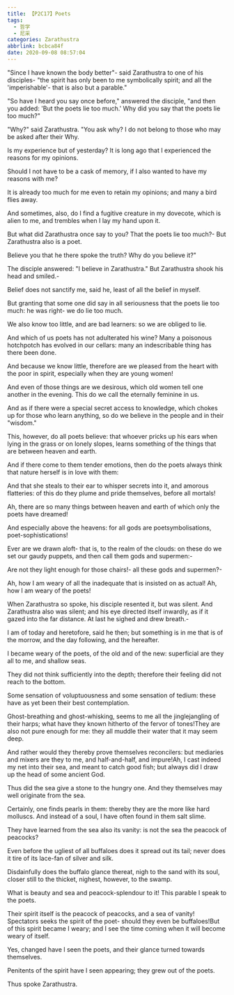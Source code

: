 ```yaml
---
title: 【P2C17】Poets
tags:
  - 哲学
  - 尼采
categories: Zarathustra
abbrlink: bcbca84f
date: 2020-09-08 08:57:04
---
```

"Since I have known the body better"- said Zarathustra to one of his disciples- "the spirit has only been to me symbolically spirit; and all the 'imperishable'- that is also but a parable."

"So have I heard you say once before," answered the disciple, "and then you added: 'But the poets lie too much.' Why did you say that the poets lie too much?"
<!-- more -->
"Why?" said Zarathustra. "You ask why? I do not belong to those who may be asked after their Why.

Is my experience but of yesterday? It is long ago that I experienced the reasons for my opinions.

Should I not have to be a cask of memory, if I also wanted to have my reasons with me?

It is already too much for me even to retain my opinions; and many a bird flies away.

And sometimes, also, do I find a fugitive creature in my dovecote, which is alien to me, and trembles when I lay my hand upon it.

But what did Zarathustra once say to you? That the poets lie too much?- But Zarathustra also is a poet.

Believe you that he there spoke the truth? Why do you believe it?"

The disciple answered: "I believe in Zarathustra." But Zarathustra shook his head and smiled.-

Belief does not sanctify me, said he, least of all the belief in myself.

But granting that some one did say in all seriousness that the poets lie too much: he was right- we do lie too much.

We also know too little, and are bad learners: so we are obliged to lie.

And which of us poets has not adulterated his wine? Many a poisonous hotchpotch has evolved in our cellars: many an indescribable thing has there been done.

And because we know little, therefore are we pleased from the heart with the poor in spirit, especially when they are young women!

And even of those things are we desirous, which old women tell one another in the evening. This do we call the eternally feminine in us.

And as if there were a special secret access to knowledge, which chokes up for those who learn anything, so do we believe in the people and in their "wisdom."

This, however, do all poets believe: that whoever pricks up his ears when lying in the grass or on lonely slopes, learns something of the things that are between heaven and earth.

And if there come to them tender emotions, then do the poets always think that nature herself is in love with them:

And that she steals to their ear to whisper secrets into it, and amorous flatteries: of this do they plume and pride themselves, before all mortals!

Ah, there are so many things between heaven and earth of which only the poets have dreamed!

And especially above the heavens: for all gods are poetsymbolisations, poet-sophistications!

Ever are we drawn aloft- that is, to the realm of the clouds: on these do we set our gaudy puppets, and then call them gods and supermen:-

Are not they light enough for those chairs!- all these gods and supermen?-

Ah, how I am weary of all the inadequate that is insisted on as actual! Ah, how I am weary of the poets!

When Zarathustra so spoke, his disciple resented it, but was silent. And Zarathustra also was silent; and his eye directed itself inwardly, as if it gazed into the far distance. At last he sighed and drew breath.-

I am of today and heretofore, said he then; but something is in me that is of the morrow, and the day following, and the hereafter.

I became weary of the poets, of the old and of the new: superficial are they all to me, and shallow seas.

They did not think sufficiently into the depth; therefore their feeling did not reach to the bottom.

Some sensation of voluptuousness and some sensation of tedium: these have as yet been their best contemplation.

Ghost-breathing and ghost-whisking, seems to me all the jinglejangling of their harps; what have they known hitherto of the fervor of tones!They are also not pure enough for me: they all muddle their water that it may seem deep.

And rather would they thereby prove themselves reconcilers: but mediaries and mixers are they to me, and half-and-half, and impure!Ah, I cast indeed my net into their sea, and meant to catch good fish; but always did I draw up the head of some ancient God.

Thus did the sea give a stone to the hungry one. And they themselves may well originate from the sea.

Certainly, one finds pearls in them: thereby they are the more like hard molluscs. And instead of a soul, I have often found in them salt slime.

They have learned from the sea also its vanity: is not the sea the peacock of peacocks?

Even before the ugliest of all buffaloes does it spread out its tail; never does it tire of its lace-fan of silver and silk.

Disdainfully does the buffalo glance thereat, nigh to the sand with its soul, closer still to the thicket, nighest, however, to the swamp.

What is beauty and sea and peacock-splendour to it! This parable I speak to the poets.

Their spirit itself is the peacock of peacocks, and a sea of vanity! Spectators seeks the spirit of the poet- should they even be buffaloes!But of this spirit became I weary; and I see the time coming when it will become weary of itself.

Yes, changed have I seen the poets, and their glance turned towards themselves.

Penitents of the spirit have I seen appearing; they grew out of the poets.

Thus spoke Zarathustra.
